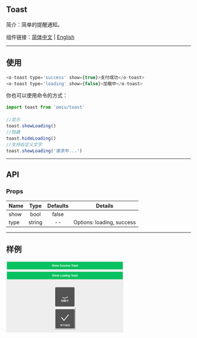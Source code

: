 ## Toast 

简介：简单的提醒通知。

组件链接：[简体中文](https://tencent.github.io/omi/packages/omiu/examples/build/zh-cn.html#/toast?index=4&subIndex=1 "官网链接") | [English](https://tencent.github.io/omi/packages/omiu/examples/build/index.html#/toast?index=4&subIndex=1 "官网链接")

---

## 使用

```js
<o-toast type='success' show={true}>支付成功</o-toast>
<o-toast type='loading' show={false}>加载中</o-toast>
```

你也可以使用命令的方式：

```js
import toast from 'omiu/toast'

//显示
toast.showLoading()
//隐藏
toast.hideLoading()
//支持自定义文字
toast.showLoading('请求中...')
```

---

## API

### Props

|  **Name**  | **Type**        | **Defaults**  | **Details**  |
| ------------- |:-------------:|:-----:|:-------------:|
| show  | bool | false  ||
| type  | string | -- |Options: loading, success|

---

## 样例

![toast](https://raw.githubusercontent.com/ZainChen/omi-vscode/master/assets/omiu/toast.png "toast")

